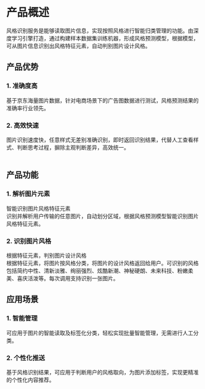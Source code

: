 # 产品概述
风格识别服务是能够读取图片信息，实现按照风格进行智能归类管理的功能。由深度学习引擎打造，通过构建样本数据集训练机器，形成风格预测模型，根据模型，可从图片信息识别出风格特征元素，自动判别图片设计风格。

## 产品优势
### 1.	准确度高
基于京东海量图片数据，针对电商场景下的广告图数据进行测试，风格预测结果的准确率行业领先。<br>
### 2.	高效快速
图片识别速度快，任意样式无差别准确识别，即时返回识别结果，代替人工查看样式、判断思考过程，摒除主观判断差异，高效统一。<br><br>

## 产品功能
### 1.	解析图片元素
智能识别图片风格特征元素<br>
识别并解析用户传输的任意图片，自动划分区域，根据风格预测模型智能识别图片风格特征元素。<br>
### 2.	识别图片风格
根据特征元素，判别图片设计风格<br>
根据特征元素，将图片按风格分类，将图片的设计风格返回给用户。可识别的风格包括简约中性、清新淡雅、绚丽强烈、炫酷新潮、神秘硬朗、未来科技、粉嫩柔美、喜庆活泼等。每次调用支持识别一张图片。<br>

## 应用场景
### 1. 智能管理
可应用于图片的智能读取及标签化分类，轻松实现批量智能管理，无需进行人工分类。<br>

### 2. 个性化推送
基于风格识别结果，可应用于判断用户的风格取向，为图片添加标签，实现更精准的个性化内容推荐。<br>
